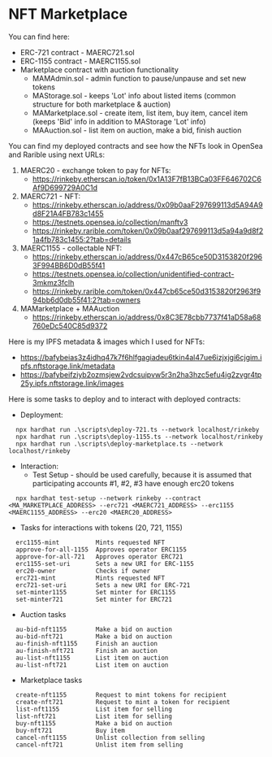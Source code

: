 # NFT Marketplace

You can find here:

* ERC-721 contract - MAERC721.sol
* ERC-1155 contract - MAERC1155.sol
* Marketplace contract with auction functionality
  * MAMAdmin.sol - admin function to pause/unpause and set new tokens
  * MAStorage.sol - keeps 'Lot' info about listed items (common structure for both marketplace & auction)
  * MAMarketplace.sol - create item, list item, buy item, cancel item (keeps 'Bid' info in addition to MAStorage 'Lot' info) 
  * MAAuction.sol - list item on auction, make a bid, finish auction

You can find my deployed contracts and see how the NFTs look in OpenSea and Rarible using next URLs:

1. MAERC20 - exchange token to pay for NFTs: 
    * https://rinkeby.etherscan.io/token/0x1A13F7fB13BCa03FF646702C6Af9D699729A0C1d
3. MAERC721 - NFT:
    * https://rinkeby.etherscan.io/address/0x09b0aaF297699113d5A94A9d8F21A4FB783c1455
    * https://testnets.opensea.io/collection/manftv3
    * https://rinkeby.rarible.com/token/0x09b0aaf297699113d5a94a9d8f21a4fb783c1455:2?tab=details
4. MAERC1155 - collectable NFT:
    * https://rinkeby.etherscan.io/address/0x447cB65ce50D3153820f2963F994BB6D0dB55f41
    * https://testnets.opensea.io/collection/unidentified-contract-3mkmz3fclh
    * https://rinkeby.rarible.com/token/0x447cb65ce50d3153820f2963f994bb6d0db55f41:2?tab=owners
5. MAMarketplace + MAAuction
    * https://rinkeby.etherscan.io/address/0x8C3E78cbb7737f41aD58a68760eDc540C85d9372


Here is my IPFS metadata & images which I used for NFTs:
  * https://bafybeias3z4idhq47k7f6hlfgagiadeu6tkin4al47ue6izjxjgi6cjgim.ipfs.nftstorage.link/metadata
  * https://bafybeifziyb2ozmsjew2vdcsuipvw5r3n2ha3hzc5efu4ig2zvgr4tp25y.ipfs.nftstorage.link/images


Here is some tasks to deploy and to interact with deployed contracts:
* Deployment:
```
  npx hardhat run .\scripts\deploy-721.ts --network localhost/rinkeby
  npx hardhat run .\scripts\deploy-1155.ts --network localhost/rinkeby
  npx hardhat run .\scripts\deploy-marketplace.ts --network localhost/rinkeby
```
* Interaction:
  * Test Setup - should be used carefully, because it is assumed that participating accounts #1, #2, #3 have enough erc20 tokens
```
  npx hardhat test-setup --network rinkeby --contract <MA_MARKETPLACE_ADDRESS> --erc721 <MAERC721_ADDRESS> --erc1155 <MAERC1155_ADDRESS> --erc20 <MAERC20_ADDRESS>
```
  *  Tasks for interactions with tokens (20, 721, 1155)
```
  erc1155-mint          Mints requested NFT
  approve-for-all-1155  Approves operator ERC1155
  approve-for-all-721   Approves operator ERC721
  erc1155-set-uri       Sets a new URI for ERC-1155
  erc20-owner           Checks if owner
  erc721-mint           Mints requested NFT
  erc721-set-uri        Sets a new URI for ERC-721
  set-minter1155        Set minter for ERC1155
  set-minter721         Set minter for ERC721
```
  *  Auction tasks
```
  au-bid-nft1155        Make a bid on auction
  au-bid-nft721         Make a bid on auction
  au-finish-nft1155     Finish an auction
  au-finish-nft721      Finish an auction
  au-list-nft1155       List item on auction
  au-list-nft721        List item on auction
```
  *  Marketplace tasks
```
  create-nft1155        Request to mint tokens for recipient
  create-nft721         Request to mint a token for recipient
  list-nft1155          List item for selling
  list-nft721           List item for selling
  buy-nft1155           Make a bid on auction
  buy-nft721            Buy item
  cancel-nft1155        Unlist collection from selling
  cancel-nft721         Unlist item from selling
```
